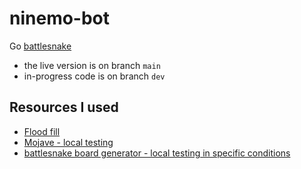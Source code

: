 # ninemo-bot
Go [battlesnake](https://play.battlesnake.com/)

- the live version is on branch `main`
- in-progress code is on branch `dev`

## Resources I used

- [Flood fill](https://en.wikipedia.org/wiki/Flood_fill#Moving_the_recursion_into_a_data_structure)
- [Mojave - local testing](https://github.com/smallsco/mojave)
- [battlesnake board generator - local testing in specific conditions](https://github.com/Nettogrof/battle-snake-board-generator)